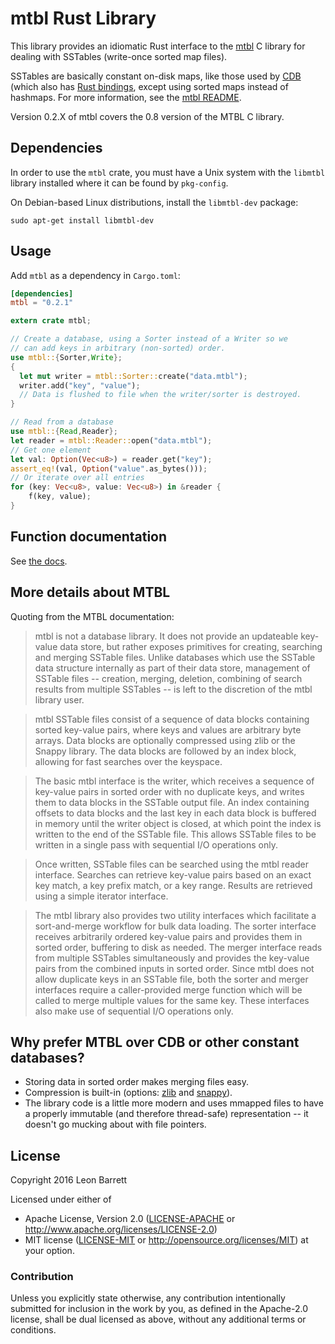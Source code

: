 # mtbl Rust Library

This library provides an idiomatic Rust interface to the
[mtbl](https://github.com/farsightsec/mtbl) C library for dealing with
SSTables (write-once sorted map files).

SSTables are basically constant on-disk maps, like those used by
[CDB](http://www.corpit.ru/mjt/tinycdb.html) (which also has [Rust
bindings](https://github.com/andrew-d/tinycdb-rs), except using sorted maps
instead of hashmaps. For more information, see the [mtbl
README](https://github.com/farsightsec/mtbl).

Version 0.2.X of mtbl covers the 0.8 version of the MTBL C library.

## Dependencies

In order to use the `mtbl` crate, you must have a Unix system with the
`libmtbl` library installed where it can be found by `pkg-config`.

On Debian-based Linux distributions, install the `libmtbl-dev` package:

```
sudo apt-get install libmtbl-dev
```

## Usage

Add `mtbl` as a dependency in `Cargo.toml`:

```toml
[dependencies]
mtbl = "0.2.1"
```

```rust
extern crate mtbl;

// Create a database, using a Sorter instead of a Writer so we
// can add keys in arbitrary (non-sorted) order.
use mtbl::{Sorter,Write};
{
  let mut writer = mtbl::Sorter::create("data.mtbl");
  writer.add("key", "value");
  // Data is flushed to file when the writer/sorter is destroyed.
}

// Read from a database
use mtbl::{Read,Reader};
let reader = mtbl::Reader::open("data.mtbl");
// Get one element
let val: Option(Vec<u8>) = reader.get("key");
assert_eq!(val, Option("value".as_bytes()));
// Or iterate over all entries
for (key: Vec<u8>, value: Vec<u8>) in &reader {
    f(key, value);
}
```

## Function documentation

See [the docs](https://leon-barrett.github.io/mtbl-rs/mtbl/index.html).

## More details about MTBL

Quoting from the MTBL documentation:

> mtbl is not a database library. It does not provide an updateable
> key-value data store, but rather exposes primitives for creating,
> searching and merging SSTable files. Unlike databases which use the
> SSTable data structure internally as part of their data store, management
> of SSTable files -- creation, merging, deletion, combining of search
> results from multiple SSTables -- is left to the discretion of the mtbl
> library user.

> mtbl SSTable files consist of a sequence of data blocks containing sorted
> key-value pairs, where keys and values are arbitrary byte arrays. Data
> blocks are optionally compressed using zlib or the Snappy library. The
> data blocks are followed by an index block, allowing for fast searches
> over the keyspace.

> The basic mtbl interface is the writer, which receives a sequence of
> key-value pairs in sorted order with no duplicate keys, and writes them
> to data blocks in the SSTable output file. An index containing offsets to
> data blocks and the last key in each data block is buffered in memory
> until the writer object is closed, at which point the index is written to
> the end of the SSTable file. This allows SSTable files to be written in a
> single pass with sequential I/O operations only.

> Once written, SSTable files can be searched using the mtbl reader
> interface. Searches can retrieve key-value pairs based on an exact key
> match, a key prefix match, or a key range. Results are retrieved using a
> simple iterator interface.

> The mtbl library also provides two utility interfaces which facilitate a
> sort-and-merge workflow for bulk data loading. The sorter interface
> receives arbitrarily ordered key-value pairs and provides them in sorted
> order, buffering to disk as needed. The merger interface reads from
> multiple SSTables simultaneously and provides the key-value pairs from
> the combined inputs in sorted order. Since mtbl does not allow duplicate
> keys in an SSTable file, both the sorter and merger interfaces require a
> caller-provided merge function which will be called to merge multiple
> values for the same key. These interfaces also make use of sequential I/O
> operations only.

## Why prefer MTBL over CDB or other constant databases?

* Storing data in sorted order makes merging files easy.
* Compression is built-in (options: [zlib](http://www.zlib.net/) and
  [snappy](https://github.com/google/snappy)).
* The library code is a little more modern and uses mmapped files to have
  a properly immutable (and therefore thread-safe) representation -- it
  doesn't go mucking about with file pointers.

## License

Copyright 2016 Leon Barrett

Licensed under either of
 * Apache License, Version 2.0 ([LICENSE-APACHE](LICENSE-APACHE) or http://www.apache.org/licenses/LICENSE-2.0)
 * MIT license ([LICENSE-MIT](LICENSE-MIT) or http://opensource.org/licenses/MIT)
at your option.

### Contribution

Unless you explicitly state otherwise, any contribution intentionally submitted
for inclusion in the work by you, as defined in the Apache-2.0 license, shall be dual licensed as above, without any
additional terms or conditions.
